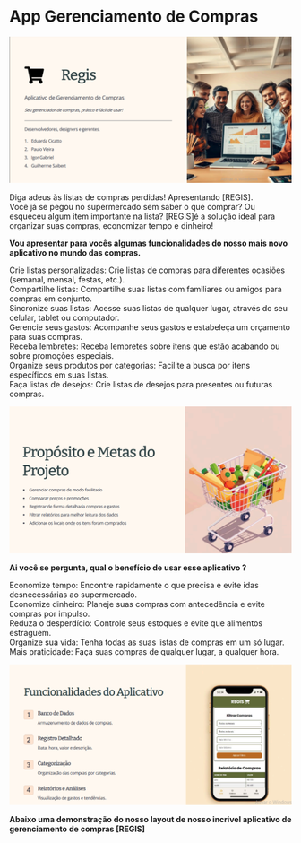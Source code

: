 # App Gerenciamento de Compras  
![foto](rg1.png)

 Diga adeus às listas de compras perdidas! Apresentando [REGIS].  
 Você já se pegou no supermercado sem saber o que comprar? Ou esqueceu algum item importante na lista?
 [REGIS]é a solução ideal para organizar suas compras, economizar tempo e dinheiro!

 **Vou apresentar para vocês algumas funcionalidades do nosso mais novo aplicativo no mundo das compras.**
 
 Crie listas personalizadas: Crie listas de compras para diferentes ocasiões (semanal, mensal, festas, etc.).  
 Compartilhe listas: Compartilhe suas listas com familiares ou amigos para compras em conjunto.  
 Sincronize suas listas: Acesse suas listas de qualquer lugar, através do seu celular, tablet ou computador.  
 Gerencie seus gastos: Acompanhe seus gastos e estabeleça um orçamento para suas compras.  
 Receba lembretes: Receba lembretes sobre itens que estão acabando ou sobre promoções especiais.  
 Organize seus produtos por categorias: Facilite a busca por itens específicos em suas listas.  
 Faça listas de desejos: Crie listas de desejos para presentes ou futuras compras.  

 ![foto](rg2.png)

 **Ai você se pergunta, qual o benefício de usar esse aplicativo ?**

 Economize tempo: Encontre rapidamente o que precisa e evite idas desnecessárias ao supermercado.  
 Economize dinheiro: Planeje suas compras com antecedência e evite compras por impulso.  
 Reduza o desperdício: Controle seus estoques e evite que alimentos estraguem.  
 Organize sua vida: Tenha todas as suas listas de compras em um só lugar.  
 Mais praticidade: Faça suas compras de qualquer lugar, a qualquer hora.  

  ![foto02](rg3.png)

  **Abaixo uma demonstração do nosso layout de nosso incrivel aplicativo de gerenciamento de compras [REGIS]**
